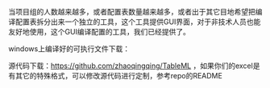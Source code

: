 当项目组的人数越来越多，或者配置表数量越来越多，或者出于其它目地希望把编译配置表拆分出来一个独立的工具，这个工具提供GUI界面，对于非技术人员也能友好地使用，这个GUI编译配置的工具，我们已经提供了。

windows上编译好的可执行文件下载：

源代码下载：https://github.com/zhaoqingqing/TableML ，如果你们的excel是有其它的特殊格式，可以修改源代码进行定制，参考repo的README

